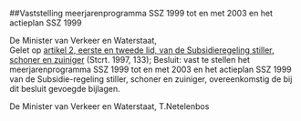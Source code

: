 <meta http-equiv='Content-Type' content='text/html; charset=utf-8' />

##Vaststelling meerjarenprogramma SSZ 1999 tot en met 2003 en het actieplan SSZ 1999

De Minister van Verkeer en Waterstaat,  
Gelet op [artikel 2, eerste en tweede lid, van de Subsidieregeling stiller, schoner en zuiniger](../../../../../../../../../../../../../../ministeriele-regeling/subsidieregeling/stiller/schoner/en/zuiniger/BWBR0008783/README.md) (Stcrt. 1997, 133);
Besluit:     vast te stellen het meerjarenprogramma SSZ 1999 tot en met 2003 en het actieplan SSZ 1999 van de Subsidie-regeling stiller, schoner en zuiniger, overeenkomstig de bij dit besluit gevoegde bijlagen.     

De 
Minister van Verkeer en Waterstaat, 
T.Netelenbos    
